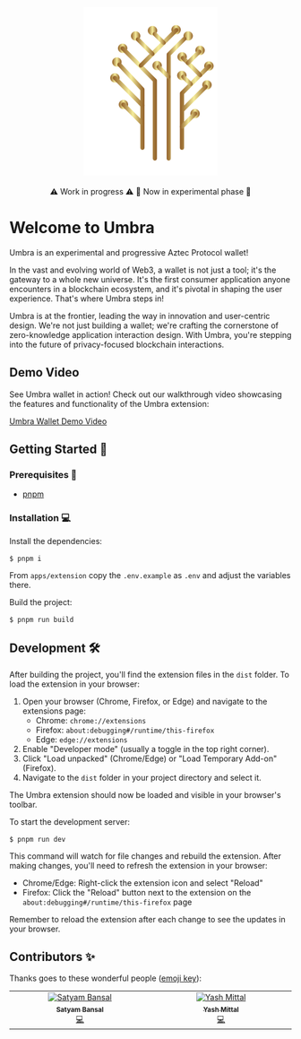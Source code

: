 <!-- markdownlint-disable -->
<div align="center">
  <img src="pages/popup/src/common/assets/logoSM.svg" height="">
</div>
<div align="center">
<br />
<!-- markdownlint-restore -->
⚠️ Work in progress ⚠️
🚨 Now in experimental phase 🚨
</div>

# Welcome to Umbra

Umbra is an experimental and progressive Aztec Protocol wallet!

In the vast and evolving world of Web3, a wallet is not just a tool; it's the gateway to a whole new universe. It's the first consumer application anyone encounters in a blockchain ecosystem, and it's pivotal in shaping the user experience. That's where Umbra steps in!

Umbra is at the frontier, leading the way in innovation and user-centric design. We're not just building a wallet; we're crafting the cornerstone of zero-knowledge application interaction design. With Umbra, you're stepping into the future of privacy-focused blockchain interactions.

## Demo Video

See Umbra wallet in action! Check out our walkthrough video showcasing the features and functionality of the Umbra extension:

[Umbra Wallet Demo Video](https://youtu.be/EtYsWHkD7t0)

## Getting Started 🚀

### Prerequisites 📌

- [pnpm](https://pnpm.io/installation)


### Installation 💻

Install the dependencies:

```shell
$ pnpm i
```

From `apps/extension` copy the `.env.example` as `.env` and adjust the variables there.

Build the project:

```shell
$ pnpm run build
```

## Development 🛠️

After building the project, you'll find the extension files in the `dist` folder. To load the extension in your browser:

1. Open your browser (Chrome, Firefox, or Edge) and navigate to the extensions page:
   - Chrome: `chrome://extensions`
   - Firefox: `about:debugging#/runtime/this-firefox`
   - Edge: `edge://extensions`
2. Enable "Developer mode" (usually a toggle in the top right corner).
3. Click "Load unpacked" (Chrome/Edge) or "Load Temporary Add-on" (Firefox).
4. Navigate to the `dist` folder in your project directory and select it.

The Umbra extension should now be loaded and visible in your browser's toolbar.

To start the development server:

```shell
$ pnpm run dev
```

This command will watch for file changes and rebuild the extension. After making changes, you'll need to refresh the extension in your browser:
- Chrome/Edge: Right-click the extension icon and select "Reload"
- Firefox: Click the "Reload" button next to the extension on the `about:debugging#/runtime/this-firefox` page

Remember to reload the extension after each change to see the updates in your browser.

## Contributors ✨

Thanks goes to these wonderful people ([emoji key](https://allcontributors.org/docs/en/emoji-key)):

<!-- ALL-CONTRIBUTORS-LIST:START - Do not remove or modify this section -->
<!-- prettier-ignore-start -->
<!-- markdownlint-disable -->
<table>
  <tbody>
    <tr>
      <td align="center" valign="top" width="14.28%"><a href="https://github.com/satyambnsal"><img src="https://avatars.githubusercontent.com/u/13951843?v=4?s=100" width="100px;" alt="Satyam Bansal"/><br /><sub><b>Satyam Bansal</b></sub></a><br /><a href="https://github.com/tileville/tileville/commits?author=satyambnsal" title="Code">💻</a></td>
      <td align="center" valign="top" width="14.28%"><a href="https://github.com/yassmittal"><img src="https://avatars.githubusercontent.com/u/112745526?v=4?s=100" width="100px;" alt="Yash Mittal"/><br /><sub><b>Yash Mittal</b></sub></a><br /><a href="https://github.com/tileville/tileville/commits?author=yassmittal" title="Code">💻</a></td>
    </tr>
  </tbody>
</table>

<!-- markdownlint-restore -->
<!-- prettier-ignore-end -->
<!-- ALL-CONTRIBUTORS-LIST:END -->
